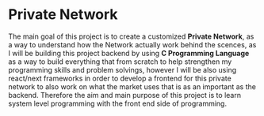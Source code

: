 # Private Network
The main goal of this project is to create a customized **Private Network**, as a way to understand how the Network actually work behind the scences, as I will be building this project backend by using **C Programming Language** as a way to build everything that from scratch to help strengthen my programming skills and problem solvings, however I will be also using react/next frameworks in order to develop a frontend for this private network to also work on what the market uses that is as an important as the backend. Therefore the aim and main purpose of this project is to learn system level programming with the front end side of programming.

